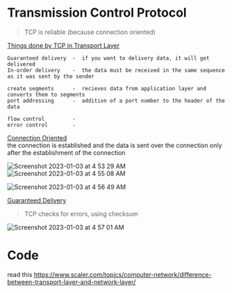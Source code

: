 # Transmission Control Protocol

> TCP is reliable (because connection oriented)          

<ins>Things done by TCP in Transport Layer</ins>  
```
Guaranteed delivery  -  if you want to delivery data, it will get delivered  
In-order delivery    -  the data must be received in the same sequence as it was sent by the sender   

create segments      -  recieves data from application layer and converts them to segments
port addressing      -  addition of a port number to the header of the data

flow control         - 
error control        -

```

<ins>Connection Oriented</ins>    
the connection is established and the data is sent over the connection only after the establishment of the connection

![Screenshot 2023-01-03 at 4 53 29 AM](https://user-images.githubusercontent.com/16437905/210284566-67d68bb6-b694-459f-8260-668072a5cc17.png)
![Screenshot 2023-01-03 at 4 55 08 AM](https://user-images.githubusercontent.com/16437905/210284613-53b2a994-bbe0-4907-b6ac-c4b80fd677e5.png)

![Screenshot 2023-01-03 at 4 56 49 AM](https://user-images.githubusercontent.com/16437905/210284713-7ee5d907-fdbe-482f-a5b9-ffd5e9ae52f5.png)


<ins>Guaranteed Delivery</ins>    
> TCP checks for errors, using checksum  


![Screenshot 2023-01-03 at 4 57 01 AM](https://user-images.githubusercontent.com/16437905/210284685-b604fcc0-c4f0-4040-9bd7-f3da07f7eac1.png)


# Code
read this 
https://www.scaler.com/topics/computer-network/difference-between-transport-layer-and-network-layer/
